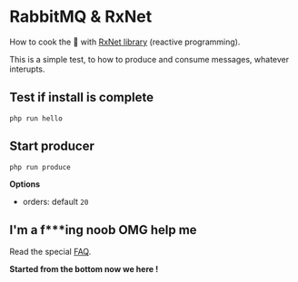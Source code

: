 # RabbitMQ & RxNet

How to cook the :rabbit: with 
[RxNet library](https://github.com/Domraider/rxnet) (reactive programming).

This is a simple test, to how to produce and consume messages, whatever 
interupts.

## Test if install is complete

`php run hello`

## Start producer

`php run produce`

**Options**
- orders: default `20`

## I'm a f***ing noob OMG help me

Read the special [FAQ](resources/doc/hello-im-noob.md).

**Started from the bottom now we here !**

